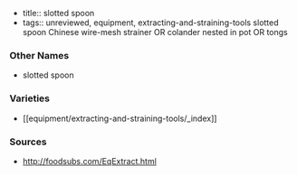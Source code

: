 - title:: slotted spoon
- tags:: unreviewed, equipment, extracting-and-straining-tools
slotted spoon Chinese wire-mesh strainer OR colander nested in pot OR tongs

### Other Names

* slotted spoon

### Varieties

* [[equipment/extracting-and-straining-tools/_index]]

### Sources
* http://foodsubs.com/EqExtract.html
